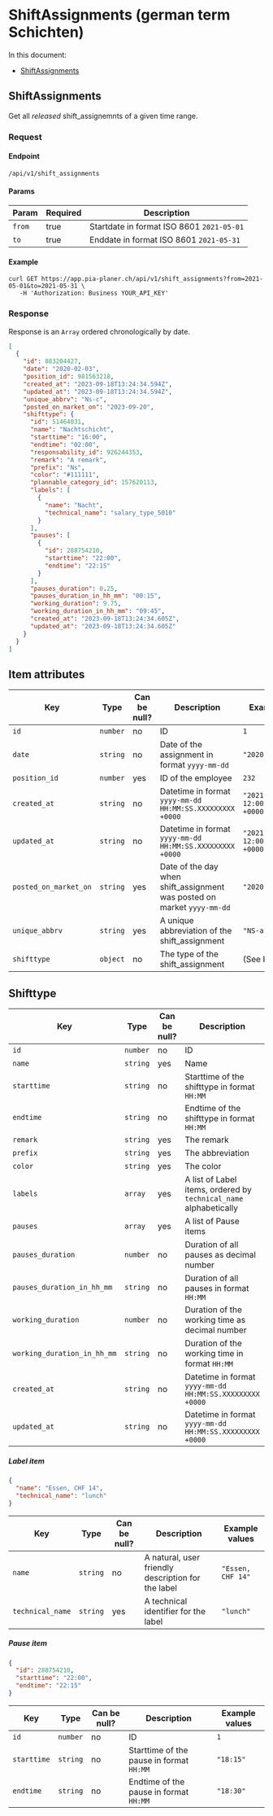 # ShiftAssignments (german term Schichten)

In this document:

- [ShiftAssignments](#2-shift_assignments)

## ShiftAssignments

Get all _released_ shift_assignemnts of a given time range.

### Request

#### Endpoint

```
/api/v1/shift_assignments
```

#### Params

| Param   | Required | Description                               |
| ------- | -------- | ----------------------------------------- |
| `from`  | true     | Startdate in format ISO 8601 `2021-05-01` |
| `to`    | true     | Enddate in format ISO 8601 `2021-05-31`   |

#### Example

```
curl GET https://app.pia-planer.ch/api/v1/shift_assignments?from=2021-05-01&to=2021-05-31 \
   -H 'Authorization: Business YOUR_API_KEY'
```

### Response

Response is an `Array` ordered chronologically by date.

```json
[
  {
    "id": 883204427,
    "date": "2020-02-03",
    "position_id": 981563218,
    "created_at": "2023-09-18T13:24:34.594Z",
    "updated_at": "2023-09-18T13:24:34.594Z",
    "unique_abbrv": "Ns-c",
    "posted_on_market_on": "2023-09-20",
    "shifttype": {
      "id": 51464031,
      "name": "Nachtschicht",
      "starttime": "16:00",
      "endtime": "02:00",
      "responsability_id": 926244353,
      "remark": "A remark",
      "prefix": "Ns",
      "color": "#111111",
      "plannable_category_id": 157620113,
      "labels": [
        {
          "name": "Nacht",
          "technical_name": "salary_type_5010"
        }
      ],
      "pauses": [
        {
          "id": 288754210,
          "starttime": "22:00",
          "endtime": "22:15"
        }
      ],
      "pauses_duration": 0.25,
      "pauses_duration_in_hh_mm": "00:15",
      "working_duration": 9.75,
      "working_duration_in_hh_mm": "09:45",
      "created_at": "2023-09-18T13:24:34.605Z",
      "updated_at": "2023-09-18T13:24:34.605Z"
    }
  }
]
```

## Item attributes

| Key                   | Type     | Can be null? | Description                                                             | Example values                          |
| --------------------- | -------- | ------------ | ----------------------------------------------------------------------- | --------------------------------------- |
| `id`                  | `number` | no           | ID                                                                      | `1`                                     |
| `date`                | `string` | no           | Date of the assignment in format `yyyy-mm-dd`                           | `"2020-06-06"`                          |
| `position_id`         | `number` | yes          | ID of the employee                                                      | `232`                                   |
| `created_at`          | `string` | no           | Datetime in format `yyyy-mm-dd HH:MM:SS.XXXXXXXXX +0000`                | `"2021-04-19 12:00:00.000000000 +0000"` |
| `updated_at`          | `string` | no           | Datetime in format `yyyy-mm-dd HH:MM:SS.XXXXXXXXX +0000`                | `"2021-04-19 12:00:00.000000000 +0000"` |
| `posted_on_market_on` | `string` | yes          | Date of the day when shift_assignment was posted on market `yyyy-mm-dd` | `"2020-06-22"`                          |
| `unique_abbrv`        | `string` | yes          | A unique abbreviation of the shift_assignment                           | `"NS-a"`                                |
| `shifttype`           | `object` | no           | The type of the shift_assignment                                        | (See below)                             |

## Shifttype

| Key                         | Type     | Can be null? | Description                                                       | Example values                          |
| --------------------------- | -------- | ------------ | ----------------------------------------------------------------- | --------------------------------------- |
| `id`                        | `number` | no           | ID                                                                | `1`                                     |
| `name`                      | `string` | yes          | Name                                                              | `"Nachtschicht"`                        |
| `starttime`                 | `string` | no           | Starttime of the shifttype in format `HH:MM`                      | `"17:15"`                               |
| `endtime`                   | `string` | no           | Endtime of the shifttype in format `HH:MM`                        | `"01:00"`                               |
| `remark`                    | `string` | yes          | The remark                                                        | `"Mit abrechnen"`                       |
| `prefix`                    | `string` | yes          | The abbreviation                                                  | `"NS"`                                  |
| `color`                     | `string` | yes          | The color                                                         | `"#105020"`                             |
| `labels`                    | `array`  | yes          | A list of Label items, ordered by `technical_name` alphabetically | (See below)                             |
| `pauses`                    | `array`  | yes          | A list of Pause items                                             | (See below)                             |
| `pauses_duration`           | `number` | no           | Duration of all pauses as decimal number                          | `0.25`                                  |
| `pauses_duration_in_hh_mm`  | `string` | no           | Duration of all pauses in format `HH:MM`                          | `"00:15"`                               |
| `working_duration`          | `number` | no           | Duration of the working time as decimal number                    | `8.5`                                   |
| `working_duration_in_hh_mm` | `string` | no           | Duration of the working time in format `HH:MM`                    | `"08:30"`                               |
| `created_at`                | `string` | no           | Datetime in format `yyyy-mm-dd HH:MM:SS.XXXXXXXXX +0000`          | `"2021-04-19 12:00:00.000000000 +0000"` |
| `updated_at`                | `string` | no           | Datetime in format `yyyy-mm-dd HH:MM:SS.XXXXXXXXX +0000`          | `"2021-04-19 12:00:00.000000000 +0000"` |

##### Label item

```json
{
  "name": "Essen, CHF 14",
  "technical_name": "lunch"
}
```

| Key              | Type     | Can be null? | Description                                        | Example values    |
| ---------------- | -------- | ------------ | -------------------------------------------------- | ----------------- |
| `name`           | `string` | no           | A natural, user friendly description for the label | `"Essen, CHF 14"` |
| `technical_name` | `string` | yes          | A technical identifier for the label               | `"lunch"`         |

##### Pause item

```json
{
  "id": 288754210,
  "starttime": "22:00",
  "endtime": "22:15"
}
```

| Key         | Type     | Can be null? | Description                              | Example values |
| ----------- | -------- | ------------ | ---------------------------------------- | -------------- |
| `id`        | `number` | no           | ID                                       | `1`            |
| `starttime` | `string` | no           | Starttime of the pause in format `HH:MM` | `"18:15"`      |
| `endtime`   | `string` | no           | Endtime of the pause in format `HH:MM`   | `"18:30"`      |
